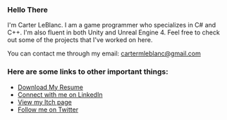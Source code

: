 ### Hello There
I'm Carter LeBlanc. I am a game programmer who specializes in C# and C++. I'm also fluent in both Unity and Unreal Engine 4.
Feel free to check out some of the projects that I've worked on here.

You can contact me through my email: cartermleblanc@gmail.com

### Here are some links to other important things:

* [Download My Resume](https://github.com/CarterLeBlanc/Resume/blob/main/Resume.pdf)
* [Connect with me on LinkedIn](https://www.linkedin.com/in/carter-leblanc)
* [View my Itch page](https://carterleblanc.itch.io)
* [Follow me on Twitter](https://twitter.com/_carterLeBlanc)

<!--
**CarterLeBlanc/CarterLeBlanc** is a ✨ _special_ ✨ repository because its `README.md` (this file) appears on your GitHub profile.

Here are some ideas to get you started:

- 🔭 I’m currently working on ...
- 🌱 I’m currently learning ...
- 👯 I’m looking to collaborate on ...
- 🤔 I’m looking for help with ...
- 💬 Ask me about ...
- 📫 How to reach me: ...
- 😄 Pronouns: ...
- ⚡ Fun fact: ...
-->
